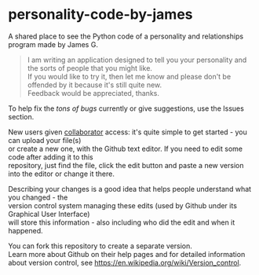 # personality-code-by-james
A shared place to see the Python code of a personality and relationships program made by James G.

> I am writing an application designed to tell you your personality and the sorts of people that you might like.  
> If you would like to try it, then let me know and please don't be offended by it because it's still quite new.  
> Feedback would be appreciated, thanks.

To help fix the *tons of bugs* currently or give suggestions, use the Issues section.  

New users given [collaborator](https://help.github.com/articles/permission-levels-for-a-user-account-repository/)
access: it's quite simple to get started \- you can upload your file(s)  
or create a new one, with the Github text editor. If you need to edit some code after adding it to this  
repository, just find the file, click the edit button and paste a new version into the editor or change it there.

Describing your changes is a good idea that helps people understand what you changed \- the  
version control system managing these edits (used by Github under its Graphical User Interface)  
will store this information - also including who did the edit and when it happened.

You can fork this repository to create a separate version.  
Learn more about Github on their help pages and for detailed information  
about version control, see <https://en.wikipedia.org/wiki/Version_control>.

